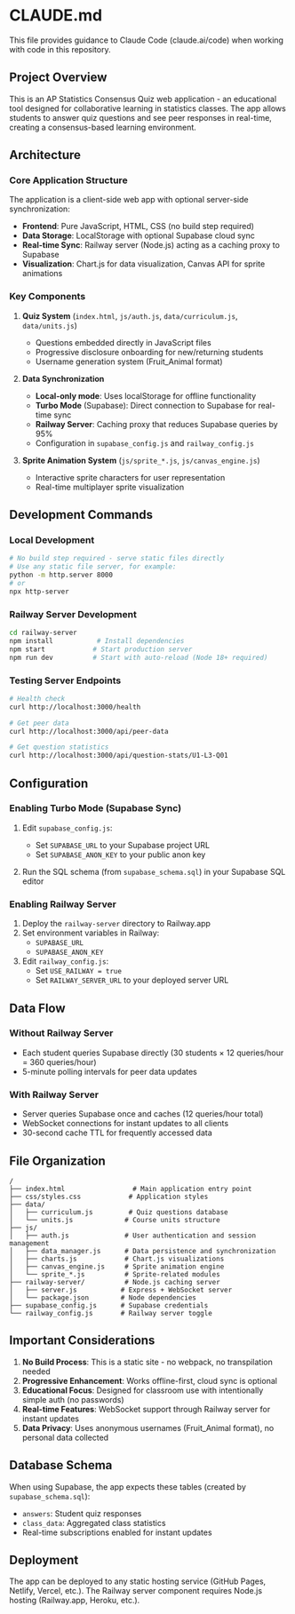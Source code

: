 # CLAUDE.md

This file provides guidance to Claude Code (claude.ai/code) when working with code in this repository.

## Project Overview

This is an AP Statistics Consensus Quiz web application - an educational tool designed for collaborative learning in statistics classes. The app allows students to answer quiz questions and see peer responses in real-time, creating a consensus-based learning environment.

## Architecture

### Core Application Structure

The application is a client-side web app with optional server-side synchronization:

- **Frontend**: Pure JavaScript, HTML, CSS (no build step required)
- **Data Storage**: LocalStorage with optional Supabase cloud sync
- **Real-time Sync**: Railway server (Node.js) acting as a caching proxy to Supabase
- **Visualization**: Chart.js for data visualization, Canvas API for sprite animations

### Key Components

1. **Quiz System** (`index.html`, `js/auth.js`, `data/curriculum.js`, `data/units.js`)
   - Questions embedded directly in JavaScript files
   - Progressive disclosure onboarding for new/returning students
   - Username generation system (Fruit_Animal format)

2. **Data Synchronization**
   - **Local-only mode**: Uses localStorage for offline functionality
   - **Turbo Mode** (Supabase): Direct connection to Supabase for real-time sync
   - **Railway Server**: Caching proxy that reduces Supabase queries by 95%
   - Configuration in `supabase_config.js` and `railway_config.js`

3. **Sprite Animation System** (`js/sprite_*.js`, `js/canvas_engine.js`)
   - Interactive sprite characters for user representation
   - Real-time multiplayer sprite visualization

## Development Commands

### Local Development

```bash
# No build step required - serve static files directly
# Use any static file server, for example:
python -m http.server 8000
# or
npx http-server
```

### Railway Server Development

```bash
cd railway-server
npm install           # Install dependencies
npm start            # Start production server
npm run dev          # Start with auto-reload (Node 18+ required)
```

### Testing Server Endpoints

```bash
# Health check
curl http://localhost:3000/health

# Get peer data
curl http://localhost:3000/api/peer-data

# Get question statistics
curl http://localhost:3000/api/question-stats/U1-L3-Q01
```

## Configuration

### Enabling Turbo Mode (Supabase Sync)

1. Edit `supabase_config.js`:
   - Set `SUPABASE_URL` to your Supabase project URL
   - Set `SUPABASE_ANON_KEY` to your public anon key

2. Run the SQL schema (from `supabase_schema.sql`) in your Supabase SQL editor

### Enabling Railway Server

1. Deploy the `railway-server` directory to Railway.app
2. Set environment variables in Railway:
   - `SUPABASE_URL`
   - `SUPABASE_ANON_KEY`
3. Edit `railway_config.js`:
   - Set `USE_RAILWAY = true`
   - Set `RAILWAY_SERVER_URL` to your deployed server URL

## Data Flow

### Without Railway Server
- Each student queries Supabase directly (30 students × 12 queries/hour = 360 queries/hour)
- 5-minute polling intervals for peer data updates

### With Railway Server
- Server queries Supabase once and caches (12 queries/hour total)
- WebSocket connections for instant updates to all clients
- 30-second cache TTL for frequently accessed data

## File Organization

```
/
├── index.html                 # Main application entry point
├── css/styles.css            # Application styles
├── data/
│   ├── curriculum.js         # Quiz questions database
│   └── units.js             # Course units structure
├── js/
│   ├── auth.js              # User authentication and session management
│   ├── data_manager.js      # Data persistence and synchronization
│   ├── charts.js            # Chart.js visualizations
│   ├── canvas_engine.js     # Sprite animation engine
│   └── sprite_*.js          # Sprite-related modules
├── railway-server/          # Node.js caching server
│   ├── server.js           # Express + WebSocket server
│   └── package.json        # Node dependencies
├── supabase_config.js      # Supabase credentials
└── railway_config.js       # Railway server toggle
```

## Important Considerations

1. **No Build Process**: This is a static site - no webpack, no transpilation needed
2. **Progressive Enhancement**: Works offline-first, cloud sync is optional
3. **Educational Focus**: Designed for classroom use with intentionally simple auth (no passwords)
4. **Real-time Features**: WebSocket support through Railway server for instant updates
5. **Data Privacy**: Uses anonymous usernames (Fruit_Animal format), no personal data collected

## Database Schema

When using Supabase, the app expects these tables (created by `supabase_schema.sql`):
- `answers`: Student quiz responses
- `class_data`: Aggregated class statistics
- Real-time subscriptions enabled for instant updates

## Deployment

The app can be deployed to any static hosting service (GitHub Pages, Netlify, Vercel, etc.). The Railway server component requires Node.js hosting (Railway.app, Heroku, etc.).